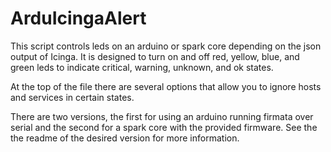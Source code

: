ArduIcingaAlert
===============

This script controls leds on an arduino or spark core depending on the json output of Icinga. 
It is designed to turn on and off red, yellow, blue, and green leds to indicate critical, warning, unknown, and ok states. 

At the top of the file there are several options that allow you to ignore hosts and services in certain states. 

There are two versions, the first for using an arduino running firmata over serial and the second for a spark core with the provided firmware.  See the the readme of the desired version for more information. 